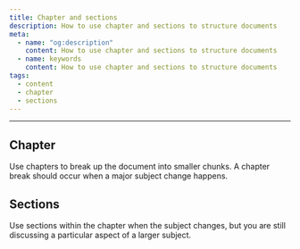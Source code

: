```yaml
---
title: Chapter and sections
description: How to use chapter and sections to structure documents
meta:
  - name: "og:description"
    content: How to use chapter and sections to structure documents
  - name: keywords
    content: How to use chapter and sections to structure documents
tags:
  - content
  - chapter
  - sections
---
```


---

## Chapter

Use chapters to break up the document into smaller chunks.
A chapter break should occur when a major subject change happens.

## Sections

Use sections within the chapter when the subject changes, but you are still discussing a particular aspect of a larger subject.


